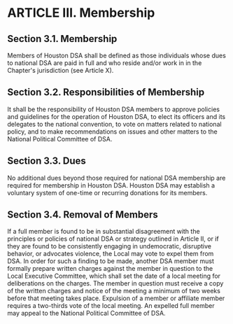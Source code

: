 # ARTICLE III. Membership

## Section 3.1. Membership
Members of Houston DSA shall be defined as those individuals whose dues to national DSA are paid in full and who reside and/or work in in the Chapter's jurisdiction (see Article X).

## Section 3.2. Responsibilities of Membership
It shall be the responsibility of Houston DSA members to approve policies and guidelines for the operation of Houston DSA, to elect its officers and its delegates to the national convention, to vote on matters related to national policy, and to make recommendations on issues and other matters to the National Political Committee of DSA.

## Section 3.3. Dues
No additional dues beyond those required for national DSA membership are required for membership in Houston DSA. Houston DSA may establish a voluntary system of one-time or recurring donations for its members.

## Section 3.4. Removal of Members
If a full member is found to be in substantial disagreement with the principles or policies of national DSA or strategy outlined in Article II, or if they are found to be consistently engaging in undemocratic, disruptive behavior, or advocates violence, the Local may vote to expel them from DSA. In order for such a finding to be made, another DSA member must formally prepare written charges against the member in question to the Local Executive Committee, which shall set the date of a local meeting for deliberations on the charges. The member in question must receive a copy of the written charges and notice of the meeting a minimum of two weeks before that meeting takes place. Expulsion of a member or affiliate member requires a two-thirds vote of the local meeting. An expelled full member may appeal to the National Political Committee of DSA.
